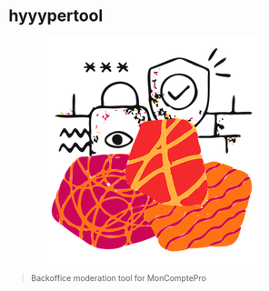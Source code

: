 # hyyypertool

<p align="center">
    <img src=".github/Charco - Security.png">
</p>

> Backoffice moderation tool for MonComptePro
